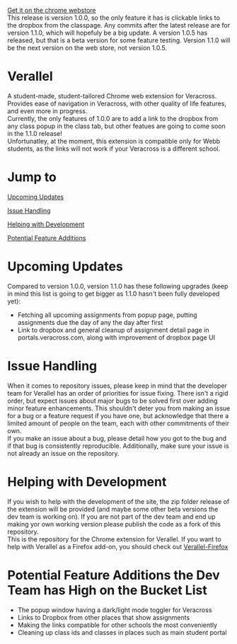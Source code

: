 <a href='https://chrome.google.com/webstore/detail/verallel/gndjmpiohedkdigkpibefbaoboajlnah'>Get it on the chrome webstore</a><br>
This release is version 1.0.0, so the only feature it has is clickable links to the dropbox from the classpage. Any commits after the latest release are for version 1.1.0, which will hopefuly be a big update. A version 1.0.5 has released, but that is a beta version for some feature testing. Version 1.1.0 will be the next version on the web store, not version 1.0.5.

# Verallel
A student-made, student-tailored Chrome web extension for Veracross. Provides ease of navigation in Veracross, with other quality of life features, and even more in progress.<br>
Currently, the only features of 1.0.0 are to add a link to the dropbox from any class popup in the class tab, but other featues are going to come soon in the 1.1.0 release!<br>
Unfortunatley, at the moment, this extension is compatible only for Webb students, as the links will not work if your Veracross is a different school. 

# Jump to
[Upcoming Updates](#upcoming-updates)

[Issue Handling](#issue-handling)

[Helping with Development](#helping-with-development)

[Potential Feature Additions](#potential-feature-addons-the-dev-team-has-high-on-the-bucket-list)

# Upcoming Updates
Compared to version 1.0.0, version 1.1.0 has these following upgrades (keep in mind this list is going to get bigger as 1.1.0 hasn't been fully developed yet):
  - Fetching all upcoming assignments from popup page, putting assignments due the day of any the day after first
  - Link to dropbox and general cleanup of assignment detail page in portals.veracross.com, along with improvement of dropbox page UI
# Issue Handling
When it comes to repository issues, please keep in mind that the developer team for Verallel has an order of priorities for issue fixing. There isn't a rigid order, but expect issues about major bugs to be solved first over adding minor feature enhancements. This shouldn't deter you from making an issue for a bug or a feature request if you have one, but acknowledge that there a limited amount of people on the team, each with other commitments of their own. <br> If you make an issue about a bug, please detail how you got to the bug and if that bug is consistently reproducible. Additionally, make sure your issue is not already an issue on the repository. 

# Helping with Development
If you wish to help with the development of the site, the zip folder release of the extension will be provided (and maybe some other beta versions the dev team is working on). If you are not part of the dev team and end up making yor own working version please publish the code as a fork of this repository.<br>
This is the repository for the Chrome extension for Verallel. If you want to help with Verallel as a Firefox add-on, you should check out <a href="https://github.com/Webb-School-Computer-Science-Club/Verallel-Firefox">Verallel-Firefox</a>

# Potential Feature Additions the Dev Team has High on the Bucket List
  - The popup window having a dark/light mode toggler for Veracross
  - Links to Dropbox from other places that show assignments
  - Making the links compatible for other schools the most conveniently
  - Cleaning up class ids and classes in places such as main student portal

